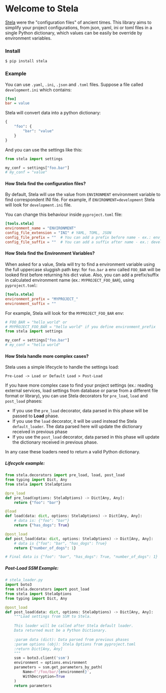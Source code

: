 # Welcome to Stela

[Stela](https://en.wikipedia.org/wiki/Stele) were the "configuration
files" of ancient times. This library aims to simplify your project
configurations, from json, yaml, ini or toml files in a single Python
dictionary, which values can be easily be override by environment
variables.

### Install

```shell
$ pip install stela
```

### Example

You can use `.yaml`, `.ini`, `.json` and `.toml` files. Suppose a file
called `development.ini` which contains:

```ini
[foo]
bar = value
```

Stela will convert data into a python dictionary:

```python
{
    "foo": {
        "bar": "value"
    }
}
```

And you can use the settings like this:

```python
from stela import settings

my_conf = settings["foo.bar"]
# my_conf = "value"
```

#### How Stela find the configuration files?

By default, Stela will use the value from `ENVIRONMENT` environment
variable to find correspondent INI file. For example, if
`ENVIRONMENT=development` Stela will look for `development.ini` file.

You can change this behaviour inside `pyproject.toml` file:

```toml
[tools.stela]
environment_name = "ENVIRONMENT"
config_file_extension = "INI" # YAML, TOML, JSON
config_file_prefix = ""  # You can add a prefix before name - ex.: env_development.ini
config_file_suffix = ""  # You can add a suffix after name - ex.: development_v1.ini
```

#### How Stela find the Environment Variables?

When asked for a value, Stela will try to find a environment variable
using the full uppercase sluggish path key: for `foo.bar` a env called
`FOO_BAR` will be looked first before returning his dict value. Also,
you can add a prefix/suffix in calculated environment name (ex.:
`MYPROJECT_FOO_BAR`), using `pyproject.toml`:

```toml
[tools.stela]
environment_prefix = "MYPROJECT_"
environment_suffix = ""
```

For example, Stela will look for the `MYPROJECT_FOO_BAR` env:

```python
# FOO_BAR = "hello_world" or
# MYPROJECT_FOO_BAR = "hello world" if you define environment_prefix
from stela import settings

my_conf = settings["foo.bar"]
# my_conf = "hello world"
```

#### How Stela handle more complex cases?

Stela uses a simple lifecycle to handle the settings load:

```text
Pre-Load -> Load or Default Load > Post-Load
```

If you have more complex case to find your project settings (ex.:
reading external services, load settings from database or parse from a
different file format or library), you can use Stela decorators for
`pre_load`, `load` and `post_load` phases:

* If you use the `pre_load` decorator, data parsed in this phase will be
  passed to **Load** phase.
* If you use the `load` decorator, it will be used instead the Stela
  `default_loader`. The data parsed here will update the dictionary
  received in previous phase
* If you use the `post_load` decorator, data parsed in this phase will
  update the dictionary received in previous phase.

In any case these loaders need to return a valid Python dictionary.

##### Lifecycle example:

```python
from stela.decorators import pre_load, load, post_load
from typing import Dict, Any
from stela import StelaOptions

@pre_load
def pre_load(options: StelaOptions) -> Dict[Any, Any]:
    return {"foo": "bar"}

@load
def load(data: dict, options: StelaOptions) -> Dict[Any, Any]:
    # data is: {"foo": "bar"}
    return {"has_dogs": True}

@post_load
def post_load(data: dict, options: StelaOptions) -> Dict[Any, Any]:
    # data is {"foo": "bar", "has_dogs": True}
    return {"number_of_dogs": 1}

# Final data is {"foo": "bar", "has_dogs": True, "number_of_dogs": 1}
```

##### Post-Load SSM Example:

```python
# stela_loader.py
import boto3
from stela.decorators import post_load
from stela import StelaOptions
from typing import Dict, Any

@post_load
def post_load(data: dict, options: StelaOptions) -> Dict[Any, Any]:
    """Load settings from SSM to Stela.
    
    This loader will be called after Stela default loader.
    Data returned must be a Python Dictionary.
    
    :param data (dict): Data parsed from previous phases
    :param options (obj): Stela Options from pyproject.toml
    :return Dict[Any, Any]
    """
    ssm = boto3.client('ssm')
    environment = options.environment
    parameters = ssm.get_parameters_by_path(
        Name=f'/foo/bar/{environment}',
        WithDecryption=True
    )
    return parameters
```

